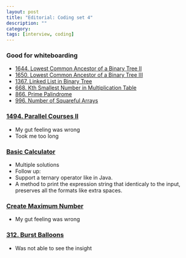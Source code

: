 ```yaml
---
layout: post
title: "Editorial: Coding set 4" 
description: ""
category: 
tags: [interview, coding]
---
```


### Good for whiteboarding
* [1644. Lowest Common Ancestor of a Binary Tree II](https://leetcode.com/problems/lowest-common-ancestor-of-a-binary-tree-ii/)
* [1650. Lowest Common Ancestor of a Binary Tree III](https://leetcode.com/problems/lowest-common-ancestor-of-a-binary-tree-iii/)
* [1367. Linked List in Binary Tree](https://leetcode.com/problems/linked-list-in-binary-tree/)
* [668. Kth Smallest Number in Multiplication Table](https://leetcode.com/problems/kth-smallest-number-in-multiplication-table/)
* [866. Prime Palindrome](https://leetcode.com/problems/prime-palindrome/)
* [996. Number of Squareful Arrays](https://leetcode.com/problems/number-of-squareful-arrays/)

### [1494. Parallel Courses II](https://leetcode.com/submissions/detail/433925587/)
* My gut feeling was wrong
* Took me too long

### [Basic Calculator](https://leetcode.com/submissions/detail/421171770/)
* Multiple solutions
* Follow up:
 * Support a ternary operator like in Java.
 * A method to print the expression string that identicaly to the input, preserves all the formats like extra spaces. 

### [Create Maximum Number](https://leetcode.com/submissions/detail/423839955/)
* My gut feeling was wrong

### [312. Burst Balloons](https://leetcode.com/submissions/detail/424478447/)
* Was not able to see the insight

